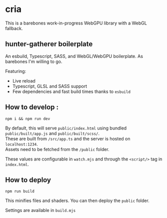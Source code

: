 # cria

This is a barebones work-in-progress WebGPU library with a WebGL fallback.

## hunter-gatherer boilerplate

An esbuild, Typescript, SASS, and WebGL/WebGPU boilerplate. As barebones I'm willing to go.

Featuring:

- Live reload
- Typescript, GLSL and SASS support
- Few dependencies and fast build times thanks to `esbuild`

## How to develop :

```
npm i && npm run dev
```

By default, this will serve `public/index.html` using bundled `public/built/app.js` and `public/built/scss/`.<br/>
These are built from `/src/app.ts` and the server is hosted on `localhost:1234`.<br/>
Assets need to be fetched from the `/public` folder.

These values are configurable in `watch.mjs` and through the `<script/>` tag in `index.html`.

## How to deploy
```
npm run build
```

This minifies files and shaders. You can then deploy the `public` folder.

Settings are available in `build.mjs`
